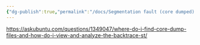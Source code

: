 ```yaml
---
{"dg-publish":true,"permalink":"/docs/Segmentation fault (core dumped) 덤프 파일 뜯어보는 방법/","title":"Segmentation fault (core dumped) 덤프 파일 뜯어보는 방법"}
---
```


<https://askubuntu.com/questions/1349047/where-do-i-find-core-dump-files-and-how-do-i-view-and-analyze-the-backtrace-st/>
